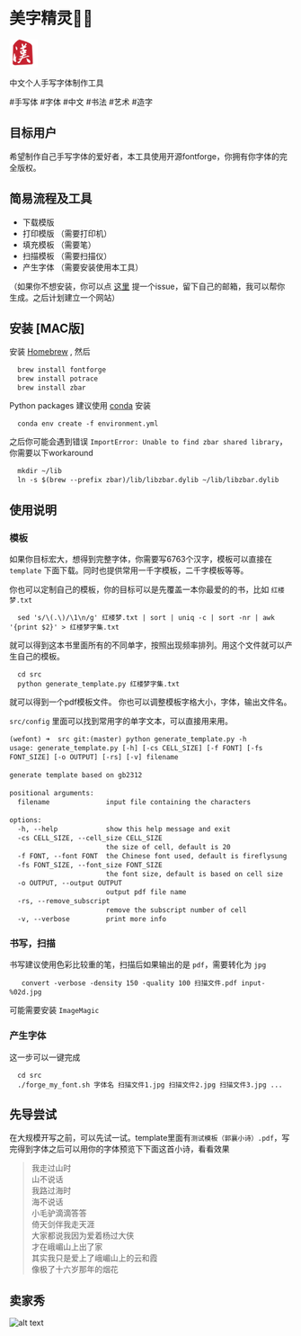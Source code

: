 # 美字精灵🧚‍♀️
<img src="logo.jpeg" alt="logo" width="50"/>

中文个人手写字体制作工具

\#手写体 \#字体 \#中文 \#书法 \#艺术 \#造字

## 目标用户
希望制作自己手写字体的爱好者，本工具使用开源fontforge，你拥有你字体的完全版权。

## 简易流程及工具
* 下载模版
* 打印模版 （需要打印机）
* 填充模板 （需要笔）
* 扫描模板 （需要扫描仪）
* 产生字体  （需要安装使用本工具）  

（如果你不想安装，你可以点 [这里](https://github.com/wenzhenl/wefont/issues/new) 提一个issue，留下自己的邮箱，我可以帮你生成。之后计划建立一个网站）

## 安装 [MAC版]
安装 [Homebrew](https://docs.brew.sh/Installation) , 然后
```
  brew install fontforge
  brew install potrace
  brew install zbar
```
  Python packages 建议使用 [conda](https://conda.io/projects/conda/en/latest/user-guide/install/index.html) 安装
```
  conda env create -f environment.yml
```
之后你可能会遇到错误 `ImportError: Unable to find zbar shared library`，你需要以下workaround
```
  mkdir ~/lib
  ln -s $(brew --prefix zbar)/lib/libzbar.dylib ~/lib/libzbar.dylib
```

## 使用说明
### 模板
如果你目标宏大，想得到完整字体，你需要写6763个汉字，模板可以直接在 `template` 下面下载。同时也提供常用一千字模板，二千字模板等等。

你也可以定制自己的模板，你的目标可以是先覆盖一本你最爱的的书，比如 `红楼梦.txt`
```
  sed 's/\(.\)/\1\n/g' 红楼梦.txt | sort | uniq -c | sort -nr | awk '{print $2}' > 红楼梦字集.txt
```

就可以得到这本书里面所有的不同单字，按照出现频率排列。用这个文件就可以产生自己的模板。
```
  cd src
  python generate_template.py 红楼梦字集.txt
```
就可以得到一个pdf模板文件。
你也可以调整模板字格大小，字体，输出文件名。

`src/config` 里面可以找到常用字的单字文本，可以直接用来用。

```
(wefont) ➜  src git:(master) python generate_template.py -h
usage: generate_template.py [-h] [-cs CELL_SIZE] [-f FONT] [-fs FONT_SIZE] [-o OUTPUT] [-rs] [-v] filename

generate template based on gb2312

positional arguments:
  filename              input file containing the characters

options:
  -h, --help            show this help message and exit
  -cs CELL_SIZE, --cell_size CELL_SIZE
                        the size of cell, default is 20
  -f FONT, --font FONT  the Chinese font used, default is fireflysung
  -fs FONT_SIZE, --font_size FONT_SIZE
                        the font size, default is based on cell size
  -o OUTPUT, --output OUTPUT
                        output pdf file name
  -rs, --remove_subscript
                        remove the subscript number of cell
  -v, --verbose         print more info
```

### 书写，扫描
书写建议使用色彩比较重的笔，扫描后如果输出的是 `pdf`，需要转化为 `jpg`

```
   convert -verbose -density 150 -quality 100 扫描文件.pdf input-%02d.jpg
```
可能需要安装 `ImageMagic`

### 产生字体
这一步可以一键完成
```
  cd src
  ./forge_my_font.sh 字体名 扫描文件1.jpg 扫描文件2.jpg 扫描文件3.jpg ... 
```

## 先导尝试
在大规模开写之前，可以先试一试。template里面有`测试模板（郭襄小诗）.pdf`，写完得到字体之后可以用你的字体预览下下面这首小诗，看看效果

> 我走过山时   
> 山不说话  
> 我路过海时  
> 海不说话  
> 小毛驴滴滴答答  
> 倚天剑伴我走天涯  
> 大家都说我因为爱着杨过大侠  
> 才在峨嵋山上出了家  
> 其实我只是爱上了峨嵋山上的云和霞  
> 像极了十六岁那年的烟花  

## 卖家秀
![alt text](./show.jpg)

